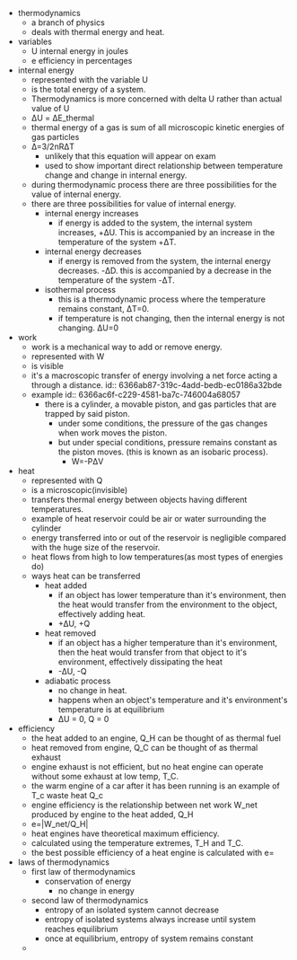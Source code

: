 - thermodynamics
	- a branch of physics
	- deals with thermal energy and heat.
- variables
	- U internal energy   in joules
	- e  efficiency           in percentages
- internal energy
	- represented with the variable U
	- is the total energy of a system.
	- Thermodynamics is more concerned with delta U rather than actual value of U
	- ΔU = ΔE_thermal
	- thermal energy of a gas is sum of all microscopic kinetic energies of gas particles
	- Δ=3/2nRΔT
		- unlikely that this equation will appear on exam
		- used to show important direct relationship between temperature change and change in internal energy.
	- during thermodynamic process there are three possibilities for the value of internal energy.
	- there are three possibilities for value of internal energy.
		- internal energy increases
			- if energy is added to the system, the internal system increases, +ΔU. This is accompanied by an increase in the temperature of the system +ΔT.
		- internal energy decreases
			- if energy is removed from the system, the internal energy decreases. -ΔD. this is accompanied by a decrease in the temperature of the system -ΔT.
		- isothermal process
			- this is a thermodynamic process where the temperature remains constant, ΔT=0.
			- if temperature is not changing, then the internal energy is not changing. ΔU=0
- work
	- work is a mechanical way to add or remove energy.
	- represented with W
	- is visible
	- it's a macroscopic transfer of energy involving a net force acting a through a distance.
	  id:: 6366ab87-319c-4add-bedb-ec0186a32bde
	- example
	  id:: 6366ac6f-c229-4581-ba7c-746004a68057
		- there is a cylinder, a movable piston, and gas particles that are trapped by said piston.
			- under some conditions, the pressure of the gas changes when work moves the piston.
			- but under special conditions, pressure remains constant as the piston moves. (this is known as an isobaric process).
				- W=-PΔV
- heat
	- represented with Q
	- is a microscopic(invisible)
	- transfers thermal energy between objects having different temperatures.
	- example of heat reservoir could be air or water surrounding the cylinder
	- energy transferred into or out of the reservoir is negligible compared with the huge size of the reservoir.
	- heat flows from high to low temperatures(as most types of energies do)
	- ways heat can be transferred
		- heat added
			- if an object has lower temperature than it's environment, then the heat would transfer from the environment to the object, effectively adding heat.
			- +ΔU, +Q
		- heat removed
			- if an object has a higher temperature than it's environment, then the heat would transfer from that object to it's environment, effectively dissipating the heat
			- -ΔU, -Q
		- adiabatic process
			- no change in heat.
			- happens when an object's temperature and it's environment's temperature is at equilibrium
			- ΔU = 0, Q = 0
- efficiency
	- the heat added to an engine, Q_H can be thought of as thermal fuel
	- heat removed from engine, Q_C can be thought of as thermal exhaust
	- engine exhaust is not efficient, but no heat engine can operate without some exhaust at low temp, T_C.
	- the warm engine of a car after it has been running is an example of T_c waste heat Q_c
	- engine efficiency is the relationship between net work W_net produced by engine to the heat added, Q_H
	- e=|W_net/Q_H|
	- heat engines have theoretical maximum efficiency.
	- calculated using the temperature extremes, T_H and T_C.
	- the best possible efficiency of a heat engine is calculated with e=
- laws of thermodynamics
	- first law of thermodynamics
		- conservation of energy
			- no change in energy
	- second law of thermodynamics
		- entropy of an isolated system cannot decrease
		- entropy of isolated systems always increase until system reaches equilibrium
		- once at equilibrium, entropy of system remains constant
	-